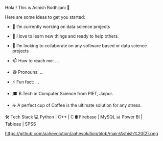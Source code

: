 Hola ! This is Ashish Bodhijani 👋


Here are some ideas to get you started:

- 🔭 I’m currently working on data science projects
- 🌱 I love to learn new things and ready to help others.
- 👯 I’m looking to collaborate on any software based or data science projects

- 📫 How to reach me: ...
- 😄 Pronouns: ...
- ⚡ Fun fact: ...
- 🎓 B.Tech in Computer Science from PIET, Jaipur.
- ☕ A perfect cup of Coffee is the ultimate solution for any stress.


🛠 Tech Stack
💻   Python | C++ | C
🛢   Firebase | MySQL 
📊   Power BI | Tableau | SPSS


https://github.com/aahevolution/aahevolution/blob/main/Ashish%20(2).png
